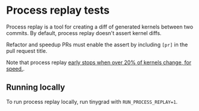 # Process replay tests

Process replay is a tool for creating a diff of generated kernels between two commits. By default, process replay doesn't assert kernel diffs.

Refactor and speedup PRs must enable the assert by including `[pr]` in the pull request title.

Note that process replay [early stops when over 20% of kernels change, for speed.](https://github.com/tinygrad/tinygrad/pull/5480).

## Running locally

To run process replay locally, run tinygrad with `RUN_PROCESS_REPLAY=1`.
